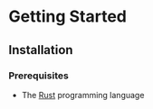 # Getting Started

## Installation

### Prerequisites

- The [Rust](https://www.rust-lang.org) programming language
